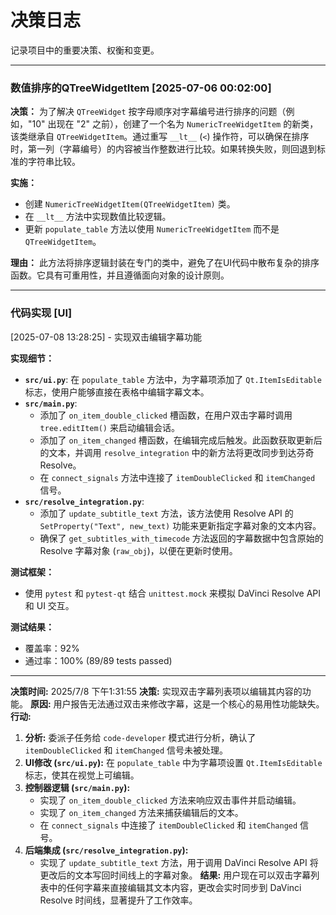 # 决策日志
记录项目中的重要决策、权衡和变更。

---
### 数值排序的QTreeWidgetItem [2025-07-06 00:02:00]
**决策：**
为了解决 `QTreeWidget` 按字母顺序对字幕编号进行排序的问题（例如，"10" 出现在 "2" 之前），创建了一个名为 `NumericTreeWidgetItem` 的新类，该类继承自 `QTreeWidgetItem`。通过重写 `__lt__` (`<`) 操作符，可以确保在排序时，第一列（字幕编号）的内容被当作整数进行比较。如果转换失败，则回退到标准的字符串比较。

**实施：**
- 创建 `NumericTreeWidgetItem(QTreeWidgetItem)` 类。
- 在 `__lt__` 方法中实现数值比较逻辑。
- 更新 `populate_table` 方法以使用 `NumericTreeWidgetItem` 而不是 `QTreeWidgetItem`。

**理由：**
此方法将排序逻辑封装在专门的类中，避免了在UI代码中散布复杂的排序函数。它具有可重用性，并且遵循面向对象的设计原则。

---
### 代码实现 [UI]
[2025-07-08 13:28:25] - 实现双击编辑字幕功能

**实现细节：**
- **`src/ui.py`**: 在 `populate_table` 方法中，为字幕项添加了 `Qt.ItemIsEditable` 标志，使用户能够直接在表格中编辑字幕文本。
- **`src/main.py`**:
  - 添加了 `on_item_double_clicked` 槽函数，在用户双击字幕时调用 `tree.editItem()` 来启动编辑会话。
  - 添加了 `on_item_changed` 槽函数，在编辑完成后触发。此函数获取更新后的文本，并调用 `resolve_integration` 中的新方法将更改同步到达芬奇 Resolve。
  - 在 `connect_signals` 方法中连接了 `itemDoubleClicked` 和 `itemChanged` 信号。
- **`src/resolve_integration.py`**:
  - 添加了 `update_subtitle_text` 方法，该方法使用 Resolve API 的 `SetProperty("Text", new_text)` 功能来更新指定字幕对象的文本内容。
  - 确保了 `get_subtitles_with_timecode` 方法返回的字幕数据中包含原始的 Resolve 字幕对象 (`raw_obj`)，以便在更新时使用。

**测试框架：**
- 使用 `pytest` 和 `pytest-qt` 结合 `unittest.mock` 来模拟 DaVinci Resolve API 和 UI 交互。

**测试结果：**
- 覆盖率：92%
- 通过率：100% (89/89 tests passed)

---
**决策时间:** 2025/7/8 下午1:31:55
**决策:** 实现双击字幕列表项以编辑其内容的功能。
**原因:** 用户报告无法通过双击来修改字幕，这是一个核心的易用性功能缺失。
**行动:**
1.  **分析:** 委派子任务给 `code-developer` 模式进行分析，确认了 `itemDoubleClicked` 和 `itemChanged` 信号未被处理。
2.  **UI修改 (`src/ui.py`):** 在 `populate_table` 中为字幕项设置 `Qt.ItemIsEditable` 标志，使其在视觉上可编辑。
3.  **控制器逻辑 (`src/main.py`):**
    *   实现了 `on_item_double_clicked` 方法来响应双击事件并启动编辑。
    *   实现了 `on_item_changed` 方法来捕获编辑后的文本。
    *   在 `connect_signals` 中连接了 `itemDoubleClicked` 和 `itemChanged` 信号。
4.  **后端集成 (`src/resolve_integration.py`):**
    *   实现了 `update_subtitle_text` 方法，用于调用 DaVinci Resolve API 将更改后的文本写回时间线上的字幕对象。
**结果:** 用户现在可以双击字幕列表中的任何字幕来直接编辑其文本内容，更改会实时同步到 DaVinci Resolve 时间线，显著提升了工作效率。

